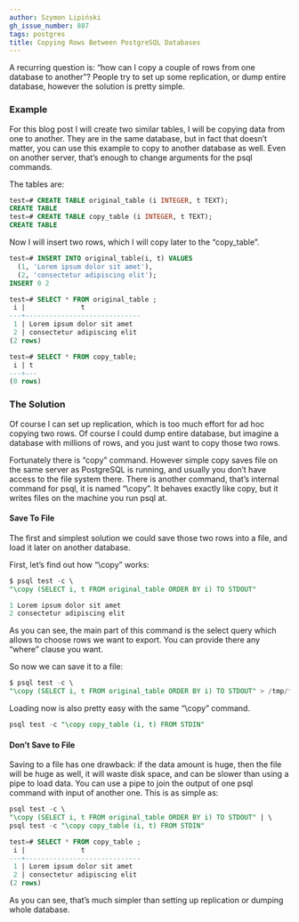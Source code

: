 ```yaml
---
author: Szymon Lipiński
gh_issue_number: 887
tags: postgres
title: Copying Rows Between PostgreSQL Databases
---
```


A recurring question is: “how can I copy a couple of rows from one database to another”? People try to set up some replication, or dump entire database, however the solution is pretty simple.

### Example

For this blog post I will create two similar tables, I will be copying data from one to another. They are in the same database, but in fact that doesn’t matter, you can use this example to copy to another database as well. Even on another server, that’s enough to change arguments for the psql commands.

The tables are:

```sql
test=# CREATE TABLE original_table (i INTEGER, t TEXT);
CREATE TABLE
test=# CREATE TABLE copy_table (i INTEGER, t TEXT);
CREATE TABLE
```

Now I will insert two rows, which I will copy later to the “copy_table”.

```sql
test=# INSERT INTO original_table(i, t) VALUES
  (1, 'Lorem ipsum dolor sit amet'),
  (2, 'consectetur adipiscing elit');
INSERT 0 2

test=# SELECT * FROM original_table ;
 i |              t
---+-----------------------------
 1 | Lorem ipsum dolor sit amet
 2 | consectetur adipiscing elit
(2 rows)

test=# SELECT * FROM copy_table;
 i | t
---+---
(0 rows)
```

### The Solution

Of course I can set up replication, which is too much effort for ad hoc copying two rows. Of course I could dump entire database, but imagine a database with millions of rows, and you just want to copy those two rows.

Fortunately there is “copy” command. However simple copy saves file on the same server as PostgreSQL is running, and usually you don’t have access to the file system there. There is another command, that’s internal command for psql, it is named “\copy”. It behaves exactly like copy, but it writes files on the machine you run psql at.

#### Save To File

The first and simplest solution we could save those two rows into a file, and load it later on another database.

First, let’s find out how “\copy” works:

```sql
$ psql test -c \
"\copy (SELECT i, t FROM original_table ORDER BY i) TO STDOUT"

1 Lorem ipsum dolor sit amet
2 consectetur adipiscing elit
```

As you can see, the main part of this command is the select query which allows to choose rows we want to export. You can provide there any “where” clause you want.

So now we can save it to a file:

```sql
$ psql test -c \
"\copy (SELECT i, t FROM original_table ORDER BY i) TO STDOUT" > /tmp/f.tsv
```

Loading now is also pretty easy with the same “\copy” command.

```sql
psql test -c "\copy copy_table (i, t) FROM STDIN"
```

#### Don’t Save to File

Saving to a file has one drawback: if the data amount is huge, then the file will be huge as well, it will waste disk space, and can be slower than using a pipe to load data. You can use a pipe to join the output of one psql command with input of another one. This is as simple as:

```sql
psql test -c \
"\copy (SELECT i, t FROM original_table ORDER BY i) TO STDOUT" | \
psql test -c "\copy copy_table (i, t) FROM STDIN"

test=# SELECT * FROM copy_table ;
 i |              t
---+-----------------------------
 1 | Lorem ipsum dolor sit amet
 2 | consectetur adipiscing elit
(2 rows)
```

As you can see, that’s much simpler than setting up replication or dumping whole database.

